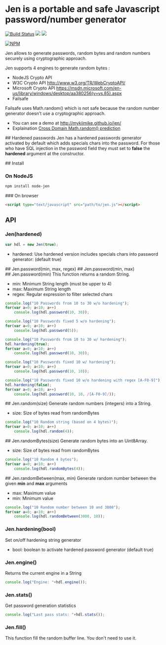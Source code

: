 # Jen is a portable and safe Javascript password/number generator

[![Build Status](https://travis-ci.org/mykiimike/jen.svg)](https://travis-ci.org/mykiimike/jen)
[![][gt-issues]][gt-issues]
[![][gt-licence]][gt-licence]

[![NPM](https://nodei.co/npm/node-jen.png?downloads)](https://nodei.co/npm/node-jen/)

Jen allows to generate passwords, random bytes and random numbers securely using cryptographic approach.

Jen supports 4 engines to generate random bytes :
* NodeJS Crypto API
* W3C Crypto API http://www.w3.org/TR/WebCryptoAPI/
* Microsoft Crypto API https://msdn.microsoft.com/en-us/library/windows/desktop/aa380256(v=vs.85).aspx
* Failsafe

Failsafe uses Math.random() which is not safe because the random number generator doesn't use a 
cryptographic approach.   

* You can see a demo at http://mykiimike.github.io/jen/
* Explaination [Cross Domain Math.random() prediction](http://ifsec.blogspot.fr/2012/05/cross-domain-mathrandom-prediction.html)

## Hardened passwords
Jen has a hardened passwords generator activated by default which adds specials chars into the password.
For those who have SQL injection in the password field they must set to **false** the **hardened** 
argument at the constructor. 

## Install

### On NodeJS
```bash
npm install node-jen
```

### On browser
```html
<script type="text/javascript" src="path/to/jen.js"></script>
```

## API

### Jen(hardened)
```js
var hdl = new Jen(true);
```
* hardened: Use hardened version includes specials chars into password generator: (default true)

## Jen.password(min, max, regex)
## Jen.password(min, max)
## Jen.password(min)
This function returns a random String.

* min: Minimum String length (must be upper to 4)
* max: Maximum String length
* regex: Regular expression to filter selected chars

```js
console.log("10 Passwords from 10 to 30 w/o hardening");
for(var a=0; a<10; a++)
	console.log(hdl.password(10, 30));

console.log("10 Passwords fixed 5 w/o hardening");
for(var a=0; a<10; a++)
	console.log(hdl.password(5));

console.log("10 Passwords from 10 to 30 w/ hardening");
hdl.hardening(true);
for(var a=0; a<10; a++)
	console.log(hdl.password(10, 30));

console.log("10 Passwords fixed 10 w/ hardening");
for(var a=0; a<10; a++)
	console.log(hdl.password(10, 10));

console.log("10 Passwords fixed 10 w/o hardening with regex [A-F0-9]");
hdl.hardening(false);
for(var a=0; a<10; a++)
	console.log(hdl.password(10, 10, /[A-F0-9]/));
```

## Jen.random(size)
Generate random numbers (integers) into a String.

* size: Size of bytes read from randomBytes

```js
console.log("10 Random string (based on 4 bytes)");
for(var a=0; a<10; a++)
	console.log(hdl.random(4));
```

## Jen.randomBytes(size)
Generate random bytes into an Uint8Array.

* size: Size of bytes read from randomBytes

```js
console.log("10 Random 4 bytes");
for(var a=0; a<10; a++)
	console.log(hdl.randomBytes(4));
```

## Jen.randomBetween(max, min)
Generate random number between the given **min** and **max** arguments

* max: Maximum value
* min: Minimum value

```js
console.log("10 Random number between 10 and 3000");
for(var a=0; a<10; a++)
	console.log(hdl.randomBetween(3000, 10));
```

### Jen.hardening(bool)
Set on/off hardening string generator
 
* bool: boolean to activate hardened password generator (default true)
  
### Jen.engine() 
Returns the current engine in a String
```js
console.log("Engine: "+hdl.engine());
```

### Jen.stats() 
Get password generation statistics 
```js
console.log("Last pass stats: "+hdl.stats());
```

### Jen.fill()
This function fill the random buffer line. You don't need to use it.


[gt-issues]: https://img.shields.io/github/issues/mykiimike/jen.svg
[gt-licence]: https://img.shields.io/badge/license-GPLv3-blue.svg

